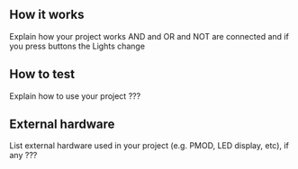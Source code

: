 <!---

This file is used to generate your project datasheet. Please fill in the information below and delete any unused
sections.

You can also include images in this folder and reference them in the markdown. Each image must be less than
512 kb in size, and the combined size of all images must be less than 1 MB.
-->

## How it works

Explain how your project works
AND and OR and NOT are connected and if you press buttons the Lights change
## How to test

Explain how to use your project ???

## External hardware

List external hardware used in your project (e.g. PMOD, LED display, etc), if any
???
